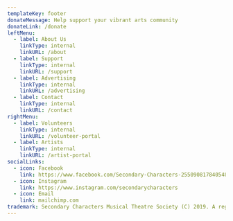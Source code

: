 ```yaml
---
templateKey: footer
donateMessage: Help support your vibrant arts community
donateLink: /donate
leftMenu:
  - label: About Us
    linkType: internal
    linkURL: /about
  - label: Support
    linkType: internal
    linkURL: /support
  - label: Advertising
    linkType: internal
    linkURL: /advertising
  - label: Contact
    linkType: internal
    linkURL: /contact
rightMenu:
  - label: Volunteers
    linkType: internal
    linkURL: /volunteer-portal
  - label: Artists
    linkType: internal
    linkURL: /artist-portal
socialLinks:
  - icon: Facebook
    link: https://www.facebook.com/Secondary-Characters-255090817840548/
  - icon: Instagram
    link: https://www.instagram.com/secondarycharacters
  - icon: Email
    link: mailchimp.com
trademark: Secondary Characters Musical Theatre Society (C) 2019. A registered non-profit. Website by Gabriel Kirley.
---
```

